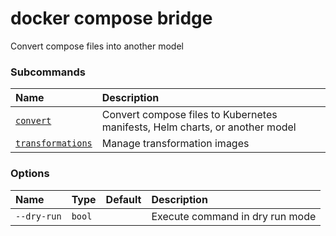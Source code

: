 # docker compose bridge

<!---MARKER_GEN_START-->
Convert compose files into another model

### Subcommands

| Name                                                   | Description                                                                  |
|:-------------------------------------------------------|:-----------------------------------------------------------------------------|
| [`convert`](compose_bridge_convert.md)                 | Convert compose files to Kubernetes manifests, Helm charts, or another model |
| [`transformations`](compose_bridge_transformations.md) | Manage transformation images                                                 |


### Options

| Name        | Type   | Default | Description                     |
|:------------|:-------|:--------|:--------------------------------|
| `--dry-run` | `bool` |         | Execute command in dry run mode |


<!---MARKER_GEN_END-->

